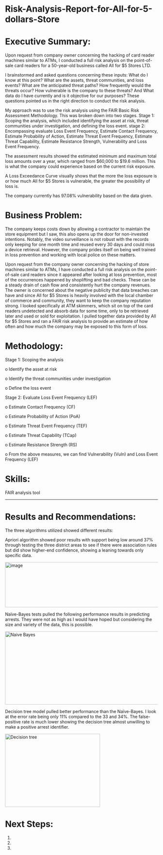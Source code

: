 # Risk-Analysis-Report-for-All-for-5-dollars-Store
# Executive Summary:

Upon request from company owner concerning the hacking of card reader machines similar to ATMs, I conducted a full risk analysis on the point-of-sale card readers for a 50-year-old business called All for $5 Stores LTD.

I brainstormed and asked questions concerning these inputs: What do I know at this point? What are the assets, threat communities, and loss events? What are the anticipated threat paths? How frequently would the threats occur? How vulnerable is the company to these threats? And What data do I have currently and is it objective for our purposes?
These questions pointed us in the right direction to conduct the risk analysis.

My approach was to use the risk analysis using the FAIR Basic Risk Assessment Methodology. This was broken down into two stages. 
Stage 1: Scoping the analysis, which included identifying the asset at risk, threat communities under investigation, and defining the loss event. 
stage 2: Encompassing evaluate Loss Event Frequency, Estimate Contact Frequency, Estimate Probability of Action, Estimate Threat Event Frequency, Estimate Threat Capability, Estimate Resistance Strength, Vulnerability and Loss Event Frequency.

The assessment results showed the estimated minimum and maximum total loss amounts over a year, which ranged from $60,000 to $19.6 million. This is what the company could experience based on the current risk exposure. 

A Loss Exceedance Curve visually shows that the more the loss exposure is or how much All for $5 Stores is vulnerable, the greater the possibility of loss is. 

The company currently has 97.08% vulnerability based on the data given. 

# Business Problem:
The company keeps costs down by allowing a contractor to maintain the store equipment but I saw, this also opens up the door for non-invested intentions. Notably, the video surveillance is not robust with the records only keeping for one month time and reused every 30 days and could miss a device retrieval. However, the company prides itself on being well trained in loss prevention and working with local police on these matters.

Upon request from the company owner concerning the hacking of store machines similar to ATMs, I have conducted a full risk analysis on the point-of-sale card readers since it appeared after looking at loss prevention, most of the occurrences happened by shoplifting and bad checks. These can be a steady drain of cash flow and consistently hurt the company revenues. The owner is concerned about the negative publicity that data breaches can have and since All for $5 Stores is heavily involved with the local chamber of commerce and community, they want to keep the company reputation strong. I looked specifically at ATM skimmers, which sit on top of the card readers undetected and absorb data for some time, only to be retrieved later and used or sold for exploitation. I pulled together data provided by All for $5 Stores and ran a FAIR risk analysis to provide an estimate of how often and how much the company may be exposed to this form of loss.

# Methodology:
Stage 1: Scoping the analysis
  
  o Identify the asset at risk
  
  o Identify the threat communities under investigation
  
  o Define the loss event

Stage 2: Evaluate Loss Event Frequency (LEF)
  
  o Estimate Contact Frequency (CF)
  
  o Estimate Probability of Action (PoA)
  
  o Estimate Threat Event Frequency (TEF)
  
  o Estimate Threat Capability (TCap)
  
  o Estimate Resistance Strength (RS)
  
  o From the above measures, we can find Vulnerability (Vuln) and Loss Event Frequency (LEF)

# Skills:
FAIR analysis tool

------------------------------------------

# Results and Recommendations:
The three algorithms utilized showed different results:

Apriori algorithm showed poor results with support being low around 37% through testing the three district areas to see if there were association rules but did show higher-end confidence, showing a leaning towards only specific data.

<img width="840" height="148" alt="image" src="https://github.com/user-attachments/assets/e6673fab-b7ce-4787-aaf9-b31dd7580642" />

Naïve-Bayes tests pulled the following performance results in predicting arrests. They were not as high as I would have hoped but considering the size and variety of the data, this is possible.

<img width="537" height="240" alt="Naive Bayes" src="https://github.com/user-attachments/assets/9e7e3029-675f-4d6d-a906-beb3f764add1" />

Decision tree model pulled better performance than the Naïve-Bayes. I look at the error rate being only 11% compared to the 33 and 34%. The false-positive rate is much lower showing the decision tree almost unwilling to make a positive arrest identifier.

<img width="313" height="240" alt="Decision tree" src="https://github.com/user-attachments/assets/7d3274e5-8570-4579-90cd-06a2dcb33644" />

# Next Steps:
1. 
2. 
3. 



